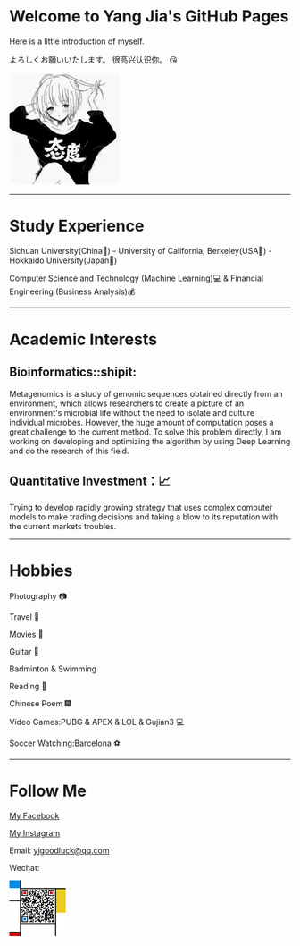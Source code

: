 # Welcome to Yang Jia's GitHub Pages

Here is a little introduction of myself.




よろしくお願いいたします。
很高兴认识你。
:kissing_heart:

![](github_fig.jpg)


-----

# Study Experience

Sichuan University(China:panda_face:) - University of California, Berkeley(USA:statue_of_liberty:) - Hokkaido University(Japan:cherry_blossom:)

Computer Science and Technology (Machine Learning):computer: & Financial Engineering (Business Analysis):moneybag:

-----

# Academic Interests

## Bioinformatics::shipit:

Metagenomics is a study of genomic sequences obtained directly from an environment, which allows researchers to create a picture of an environment's microbial life without the need to isolate and culture individual microbes. However, the huge amount of computation poses a great challenge to the current method. To solve this problem directly, I am working on developing and optimizing the algorithm by using Deep Learning and do the research of this field.

## Quantitative Investment：:chart_with_upwards_trend:

Trying to develop rapidly growing strategy that uses complex computer models to make trading decisions and taking a blow to its reputation with the current markets troubles.


-----

# Hobbies

Photography :camera:

Travel :sunrise_over_mountains:

Movies :movie_camera:

Guitar :guitar:

Badminton & Swimming 

Reading :book:

Chinese Poem :fireworks:

Video Games:PUBG & APEX & LOL & Gujian3 :computer:

Soccer Watching:Barcelona :soccer:

-------

# Follow Me

[My Facebook](https://www.facebook.com/profile.php?id=100012850391181)

[My Instagram](https://instagram.com/jiayangyoyoyo)

Email: yjgoodluck@qq.com

Wechat: 

<img src="QR_Code.jpg" width="20%" height="20%">
